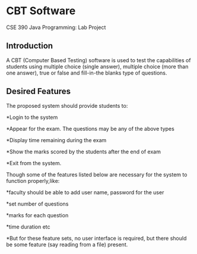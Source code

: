 # CBT Software

CSE 390 Java Programming: Lab Project

## Introduction

A CBT (Computer Based Testing) software is used to test the capabilities of students using multiple choice (single answer), multiple choice (more than one answer), true or false and fill-in-the blanks type of questions.

## Desired Features

The proposed system should provide students to:

*Login to the system

*Appear for the exam. The questions may be any of the above types

*Display time remaining during the exam

*Show the marks scored by the students after the end of exam

*Exit from the system.

Though some of the features listed below are necessary for the system to function properly,like:

*faculty should be able to add user name, password for the user

*set number of questions

*marks for each question

*time duration etc

*But for these feature sets, no user interface is required, but there should be some feature (say reading from a file) present.
